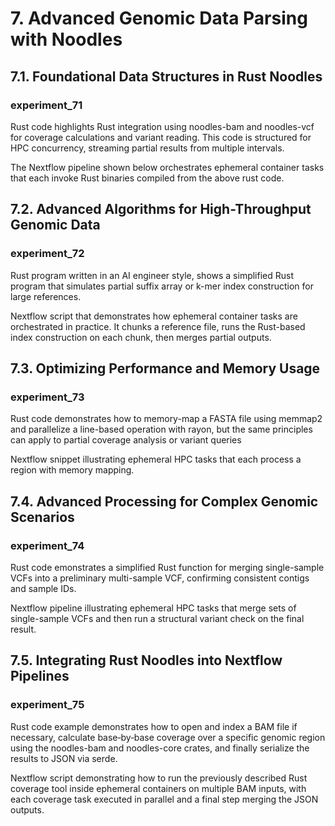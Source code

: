 # 7. Advanced Genomic Data Parsing with Noodles

## 7.1. Foundational Data Structures in Rust Noodles

### experiment_71
Rust code highlights Rust integration using noodles-bam and noodles-vcf for coverage calculations and variant reading. This code is structured for HPC concurrency, streaming partial results from multiple intervals.

The Nextflow pipeline shown below orchestrates ephemeral container tasks that each invoke Rust binaries compiled from the above rust code.

## 7.2. Advanced Algorithms for High-Throughput Genomic Data

### experiment_72
Rust program written in an AI engineer style, shows a simplified Rust program that simulates partial suffix array or k-mer index construction for large references.

Nextflow script that demonstrates how ephemeral container tasks are orchestrated in practice. It chunks a reference file, runs the Rust-based index construction on each chunk, then merges partial outputs.

## 7.3. Optimizing Performance and Memory Usage

### experiment_73
Rust code demonstrates how to memory-map a FASTA file using memmap2 and parallelize a line-based operation with rayon, but the same principles can apply to partial coverage analysis or variant queries

Nextflow snippet illustrating ephemeral HPC tasks that each process a region with memory mapping.

## 7.4. Advanced Processing for Complex Genomic Scenarios

### experiment_74
Rust code emonstrates a simplified Rust function for merging single-sample VCFs into a preliminary multi-sample VCF, confirming consistent contigs and sample IDs.

Nextflow pipeline illustrating ephemeral HPC tasks that merge sets of single-sample VCFs and then run a structural variant check on the final result.

## 7.5. Integrating Rust Noodles into Nextflow Pipelines

### experiment_75
Rust code example demonstrates how to open and index a BAM file if necessary, calculate base‐by‐base coverage over a specific genomic region using the noodles-bam and noodles-core crates, and finally serialize the results to JSON via serde.

Nextflow script demonstrating how to run the previously described Rust coverage tool inside ephemeral containers on multiple BAM inputs, with each coverage task executed in parallel and a final step merging the JSON outputs.
